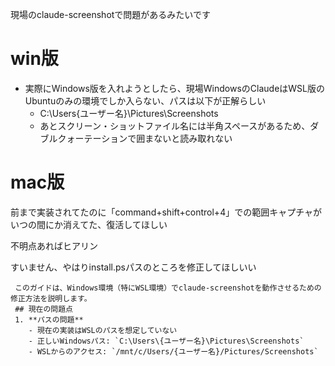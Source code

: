 現場のclaude-screenshotで問題があるみたいです

# win版
* 実際にWindows版を入れようとしたら、現場WindowsのClaudeはWSL版のUbuntuのみの環境でしか入らない、パスは以下が正解らしい
	* C:\Users\{ユーザー名}\Pictures\Screenshots
	* あとスクリーン・ショットファイル名には半角スペースがあるため、ダブルクォーテーションで囲まないと読み取れない

# mac版
前まで実装されてたのに「command+shift+control+4」での範囲キャプチャがいつの間にか消えてた、復活してほしい


不明点あればヒアリン


すいません、やはりinstall.psパスのところを修正してほしいい
>
     このガイドは、Windows環境（特にWSL環境）でclaude-screenshotを動作させるための修正方法を説明します。
     ## 現在の問題点
     1. **パスの問題**
        - 現在の実装はWSLのパスを想定していない
        - 正しいWindowsパス: `C:\Users\{ユーザー名}\Pictures\Screenshots`
        - WSLからのアクセス: `/mnt/c/Users/{ユーザー名}/Pictures/Screenshots`